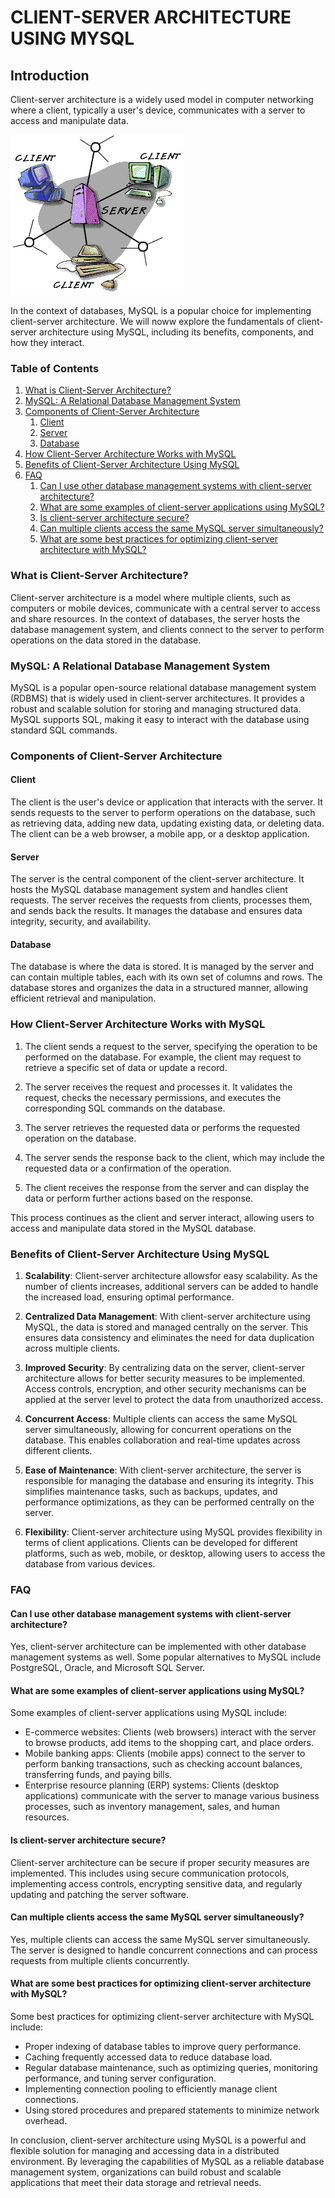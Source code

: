 # CLIENT-SERVER ARCHITECTURE USING MYSQL

## Introduction

Client-server architecture is a widely used model in computer networking where a client, typically a user's device, communicates with a server to access and manipulate data.

![image](image/0e4ac37acbff81cd087aa19692a07a9d.gif)

In the context of databases, MySQL is a popular choice for implementing client-server architecture. We will noww explore the fundamentals of client-server architecture using MySQL, including its benefits, components, and how they interact.

### Table of Contents

1. [What is Client-Server Architecture?](#what-is-client-server-architecture)
2. [MySQL: A Relational Database Management System](#mysql-a-relational-database-management-system)
3. [Components of Client-Server Architecture](#components-of-client-server-architecture)
   1. [Client](#client)
   2. [Server](#server)
   3. [Database](#database)
4. [How Client-Server Architecture Works with MySQL](#how-client-server-architecture-works-with-mysql)
5. [Benefits of Client-Server Architecture Using MySQL](#benefits-of-client-server-architecture-using-mysql)
6. [FAQ](#faq)
   1. [Can I use other database management systems with client-server architecture?](#can-i-use-other-database-management-systems-with-client-server-architecture)
   2. [What are some examples of client-server applications using MySQL?](#what-are-some-examples-of-client-server-applications-using-mysql)
   3. [Is client-server architecture secure?](#is-client-server-architecture-secure)
   4. [Can multiple clients access the same MySQL server simultaneously?](#can-multiple-clients-access-the-same-mysql-server-simultaneously)
   5. [What are some best practices for optimizing client-server architecture with MySQL?](#what-are-some-best-practices-for-optimizing-client-server-architecture-with-mysql)

### What is Client-Server Architecture? <a name="what-is-client-server-architecture"></a>

Client-server architecture is a model where multiple clients, such as computers or mobile devices, communicate with a central server to access and share resources. In the context of databases, the server hosts the database management system, and clients connect to the server to perform operations on the data stored in the database.

### MySQL: A Relational Database Management System <a name="mysql-a-relational-database-management-system"></a>

MySQL is a popular open-source relational database management system (RDBMS) that is widely used in client-server architectures. It provides a robust and scalable solution for storing and managing structured data. MySQL supports SQL, making it easy to interact with the database using standard SQL commands.

### Components of Client-Server Architecture <a name="components-of-client-server-architecture"></a>

#### Client <a name="client"></a>

The client is the user's device or application that interacts with the server. It sends requests to the server to perform operations on the database, such as retrieving data, adding new data, updating existing data, or deleting data. The client can be a web browser, a mobile app, or a desktop application.

#### Server <a name="server"></a>

The server is the central component of the client-server architecture. It hosts the MySQL database management system and handles client requests. The server receives the requests from clients, processes them, and sends back the results. It manages the database and ensures data integrity, security, and availability.

#### Database <a name="database"></a>

The database is where the data is stored. It is managed by the server and can contain multiple tables, each with its own set of columns and rows. The database stores and organizes the data in a structured manner, allowing efficient retrieval and manipulation.

### How Client-Server Architecture Works with MySQL <a name="how-client-server-architecture-works-with-mysql"></a>

1. The client sends a request to the server, specifying the operation to be performed on the database. For example, the client may request to retrieve a specific set of data or update a record.

2. The server receives the request and processes it. It validates the request, checks the necessary permissions, and executes the corresponding SQL commands on the database.

3. The server retrieves the requested data or performs the requested operation on the database.

4. The server sends the response back to the client, which may include the requested data or a confirmation of the operation.

5. The client receives the response from the server and can display the data or perform further actions based on the response.

This process continues as the client and server interact, allowing users to access and manipulate data stored in the MySQL database.

### Benefits of Client-Server Architecture Using MySQL <a name="benefits-of-client-server-architecture-using-mysql"></a>

1. **Scalability**: Client-server architecture allowsfor easy scalability. As the number of clients increases, additional servers can be added to handle the increased load, ensuring optimal performance.

2. **Centralized Data Management**: With client-server architecture using MySQL, the data is stored and managed centrally on the server. This ensures data consistency and eliminates the need for data duplication across multiple clients.

3. **Improved Security**: By centralizing data on the server, client-server architecture allows for better security measures to be implemented. Access controls, encryption, and other security mechanisms can be applied at the server level to protect the data from unauthorized access.

4. **Concurrent Access**: Multiple clients can access the same MySQL server simultaneously, allowing for concurrent operations on the database. This enables collaboration and real-time updates across different clients.

5. **Ease of Maintenance**: With client-server architecture, the server is responsible for managing the database and ensuring its integrity. This simplifies maintenance tasks, such as backups, updates, and performance optimizations, as they can be performed centrally on the server.

6. **Flexibility**: Client-server architecture using MySQL provides flexibility in terms of client applications. Clients can be developed for different platforms, such as web, mobile, or desktop, allowing users to access the database from various devices.

### FAQ <a name="faq"></a>

#### Can I use other database management systems with client-server architecture? <a name="can-i-use-other-database-management-systems-with-client-server-architecture"></a>

Yes, client-server architecture can be implemented with other database management systems as well. Some popular alternatives to MySQL include PostgreSQL, Oracle, and Microsoft SQL Server.

#### What are some examples of client-server applications using MySQL? <a name="what-are-some-examples-of-client-server-applications-using-mysql"></a>

Some examples of client-server applications using MySQL include:

- E-commerce websites: Clients (web browsers) interact with the server to browse products, add items to the shopping cart, and place orders.
- Mobile banking apps: Clients (mobile apps) connect to the server to perform banking transactions, such as checking account balances, transferring funds, and paying bills.
- Enterprise resource planning (ERP) systems: Clients (desktop applications) communicate with the server to manage various business processes, such as inventory management, sales, and human resources.

#### Is client-server architecture secure? <a name="is-client-server-architecture-secure"></a>

Client-server architecture can be secure if proper security measures are implemented. This includes using secure communication protocols, implementing access controls, encrypting sensitive data, and regularly updating and patching the server software.

#### Can multiple clients access the same MySQL server simultaneously? <a name="can-multiple-clients-access-the-same-mysql-server-simultaneously"></a>

Yes, multiple clients can access the same MySQL server simultaneously. The server is designed to handle concurrent connections and can process requests from multiple clients concurrently.

#### What are some best practices for optimizing client-server architecture with MySQL? <a name="what-are-some-best-practices-for-optimizing-client-server-architecture-with-mysql"></a>

Some best practices for optimizing client-server architecture with MySQL include:

- Proper indexing of database tables to improve query performance.
- Caching frequently accessed data to reduce database load.
- Regular database maintenance, such as optimizing queries, monitoring performance, and tuning server configuration.
- Implementing connection pooling to efficiently manage client connections.
- Using stored procedures and prepared statements to minimize network overhead.

In conclusion, client-server architecture using MySQL is a powerful and flexible solution for managing and accessing data in a distributed environment. By leveraging the capabilities of MySQL as a reliable database management system, organizations can build robust and scalable applications that meet their data storage and retrieval needs.
